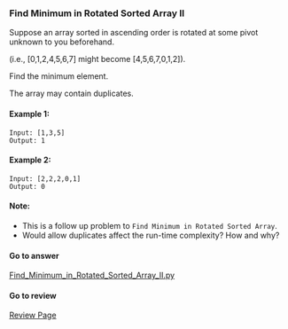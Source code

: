 ### Find Minimum in Rotated Sorted Array II

Suppose an array sorted in ascending order is rotated at some pivot unknown to you beforehand.

(i.e.,  [0,1,2,4,5,6,7] might become  [4,5,6,7,0,1,2]).

Find the minimum element.

The array may contain duplicates.

#### Example 1:

```
Input: [1,3,5]
Output: 1
```

#### Example 2:

```
Input: [2,2,2,0,1]
Output: 0
```

#### Note:

* This is a follow up problem to `Find Minimum in Rotated Sorted Array`.
* Would allow duplicates affect the run-time complexity? How and why?

####  Go to answer

[Find_Minimum_in_Rotated_Sorted_Array_II.py](https://github.com/Kelv1nYu/LeetCode_Practices/blob/master/Code/Find_Minimum_in_Rotated_Sorted_Array_II.py)

#### Go to review

[Review Page](https://github.com/Kelv1nYu/LeetCode_Practices/blob/master/Review/Find_Minimum_in_Rotated_Sorted_Array_II.md)